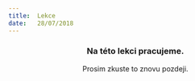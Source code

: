 ```yaml
---
title:  Lekce
date:   28/07/2018
---
```


### <center>Na této lekci pracujeme.</center>
<center>Prosim zkuste to znovu pozdeji.</center>
